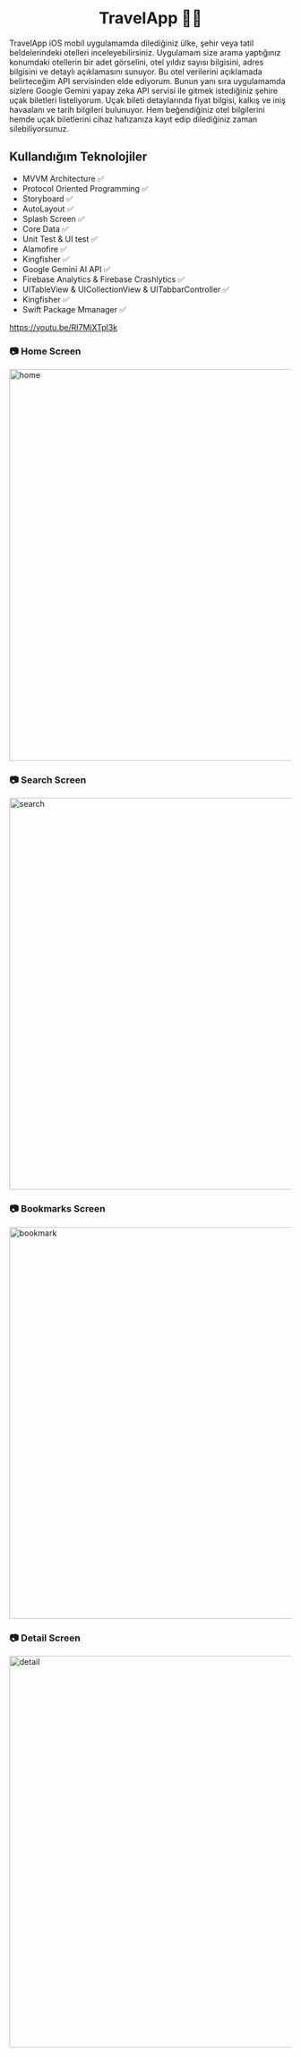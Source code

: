 <h1 align=center>TravelApp 🛫🏩 </h1> 

TravelApp iOS mobil uygulamamda dilediğiniz ülke, şehir veya tatil beldelerindeki otelleri inceleyebilirsiniz. Uygulamam size arama yaptığınız konumdaki otellerin bir adet görselini, otel yıldız sayısı bilgisini, adres bilgisini ve detaylı açıklamasını sunuyor. Bu otel verilerini açıklamada belirteceğim API servisinden elde ediyorum. Bunun yanı sıra uygulamamda sizlere Google Gemini yapay zeka API servisi ile gitmek istediğiniz şehire uçak biletleri listeliyorum. Uçak bileti detaylarında fiyat bilgisi, kalkış ve iniş havaalanı ve tarih bilgileri bulunuyor. Hem beğendiğiniz otel bilgilerini hemde uçak biletlerini cihaz hafızanıza kayıt edip dilediğiniz zaman silebiliyorsunuz.

## Kullandığım Teknolojiler
+ MVVM Architecture ✅
+ Protocol Oriented Programming ✅
+ Storyboard ✅
+ AutoLayout ✅
+ Splash Screen ✅
+ Core Data ✅
+ Unit Test & UI test ✅
+ Alamofire ✅ 
+ Kingfisher ✅ 
+ Google Gemini AI API ✅
+ Firebase Analytics & Firebase Crashlytics ✅
+ UITableView & UICollectionView & UITabbarController ✅
+ Kingfisher ✅
+ Swift Package Mmanager ✅

https://youtu.be/RI7MiXTpl3k

### :camera: Home Screen
<img width="700" alt="home" src="https://github.com/user-attachments/assets/6935ba7e-fcf6-4961-8662-cb02bfff8516">

### :camera: Search Screen
<img width="700" alt="search" src="https://github.com/user-attachments/assets/3707b880-9277-4da1-9075-b694b981e278">

### :camera: Bookmarks Screen
<img width="700" alt="bookmark" src="https://github.com/user-attachments/assets/6afdfef3-8644-46fe-b031-9679ecf16755">

### :camera: Detail Screen
<img width="700" alt="detail" src="https://github.com/user-attachments/assets/718b426a-6013-4f6d-9592-d810d2cdeb9b">



